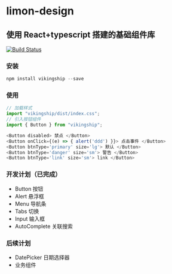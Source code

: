 # limon-design

## 使用 React+typescript 搭建的基础组件库

[![Build Status](https://travis-ci.com/vikingmute/vikingship.svg?token=mHoDqxyxXWX5BSpu8L9y&branch=master)](https://travis-ci.com/vikingmute/vikingship)

### 安装

```javascript
npm install vikingship --save
```

### 使用

```javascript
// 加载样式
import "vikingship/dist/index.css";
// 引入按钮组件
import { Button } from "vikingship";

<Button disabled> 禁点 </Button>
<Button onClick={(e) => { alert('ddd') }}> 点击事件 </Button>
<Button btnType='primary' size='lg'> 默认 </Button>
<Button btnType='danger' size='sm'> 警告 </Button>
<Button btnType='link' size='sm'> link </Button>
```

### 开发计划（已完成）

- Button 按钮
- Alert 悬浮框
- Menu 导航条
- Tabs 切换
- Input 输入框
- AutoComplete 关联搜索

### 后续计划

- DatePicker 日期选择器
- 业务组件
